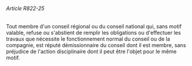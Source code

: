 ###### Article R822-25

Tout membre d'un conseil régional ou du conseil national qui, sans motif valable, refuse ou s'abstient de remplir les obligations ou d'effectuer les travaux que nécessite le fonctionnement normal du conseil ou de la compagnie, est réputé démissionnaire du conseil dont il est membre, sans préjudice de l'action disciplinaire dont il peut être l'objet pour le même motif.

